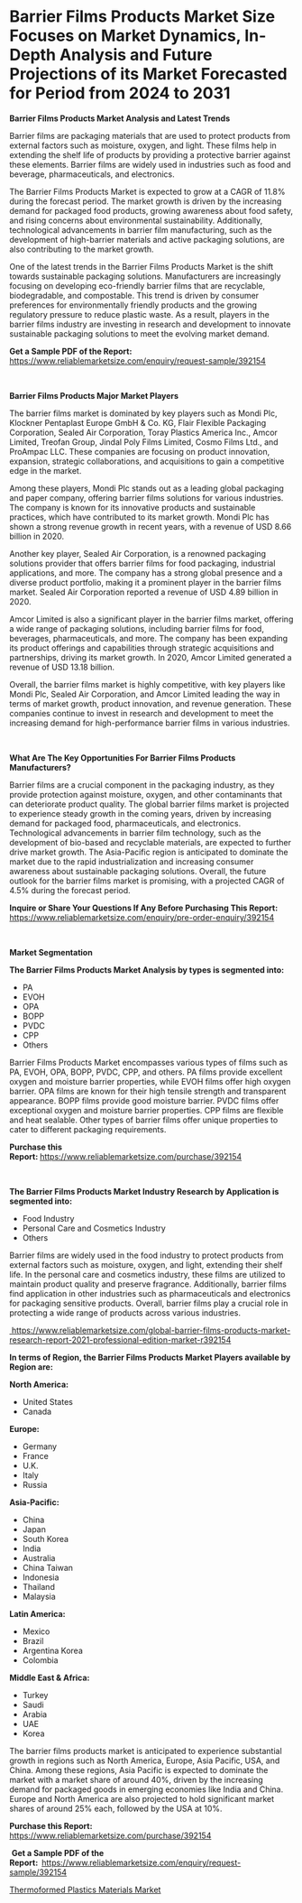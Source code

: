 <p><h1>Barrier Films Products Market Size Focuses on Market Dynamics, In-Depth Analysis and Future Projections of its Market Forecasted for Period from 2024 to 2031</h1></p><p><strong>Barrier Films Products Market Analysis and Latest Trends</strong></p>
<p><p>Barrier films are packaging materials that are used to protect products from external factors such as moisture, oxygen, and light. These films help in extending the shelf life of products by providing a protective barrier against these elements. Barrier films are widely used in industries such as food and beverage, pharmaceuticals, and electronics.</p><p>The Barrier Films Products Market is expected to grow at a CAGR of 11.8% during the forecast period. The market growth is driven by the increasing demand for packaged food products, growing awareness about food safety, and rising concerns about environmental sustainability. Additionally, technological advancements in barrier film manufacturing, such as the development of high-barrier materials and active packaging solutions, are also contributing to the market growth.</p><p>One of the latest trends in the Barrier Films Products Market is the shift towards sustainable packaging solutions. Manufacturers are increasingly focusing on developing eco-friendly barrier films that are recyclable, biodegradable, and compostable. This trend is driven by consumer preferences for environmentally friendly products and the growing regulatory pressure to reduce plastic waste. As a result, players in the barrier films industry are investing in research and development to innovate sustainable packaging solutions to meet the evolving market demand.</p></p>
<p><strong>Get a Sample PDF of the Report:&nbsp;</strong> <a href="https://www.reliablemarketsize.com/enquiry/request-sample/392154">https://www.reliablemarketsize.com/enquiry/request-sample/392154</a></p>
<p>&nbsp;</p>
<p><strong>Barrier Films Products Major Market Players</strong></p>
<p><p>The barrier films market is dominated by key players such as Mondi Plc, Klockner Pentaplast Europe GmbH & Co. KG, Flair Flexible Packaging Corporation, Sealed Air Corporation, Toray Plastics America Inc., Amcor Limited, Treofan Group, Jindal Poly Films Limited, Cosmo Films Ltd., and ProAmpac LLC. These companies are focusing on product innovation, expansion, strategic collaborations, and acquisitions to gain a competitive edge in the market.</p><p>Among these players, Mondi Plc stands out as a leading global packaging and paper company, offering barrier films solutions for various industries. The company is known for its innovative products and sustainable practices, which have contributed to its market growth. Mondi Plc has shown a strong revenue growth in recent years, with a revenue of USD 8.66 billion in 2020.</p><p>Another key player, Sealed Air Corporation, is a renowned packaging solutions provider that offers barrier films for food packaging, industrial applications, and more. The company has a strong global presence and a diverse product portfolio, making it a prominent player in the barrier films market. Sealed Air Corporation reported a revenue of USD 4.89 billion in 2020.</p><p>Amcor Limited is also a significant player in the barrier films market, offering a wide range of packaging solutions, including barrier films for food, beverages, pharmaceuticals, and more. The company has been expanding its product offerings and capabilities through strategic acquisitions and partnerships, driving its market growth. In 2020, Amcor Limited generated a revenue of USD 13.18 billion.</p><p>Overall, the barrier films market is highly competitive, with key players like Mondi Plc, Sealed Air Corporation, and Amcor Limited leading the way in terms of market growth, product innovation, and revenue generation. These companies continue to invest in research and development to meet the increasing demand for high-performance barrier films in various industries.</p></p>
<p>&nbsp;</p>
<p><strong>What Are The Key Opportunities For Barrier Films Products Manufacturers?</strong></p>
<p><p>Barrier films are a crucial component in the packaging industry, as they provide protection against moisture, oxygen, and other contaminants that can deteriorate product quality. The global barrier films market is projected to experience steady growth in the coming years, driven by increasing demand for packaged food, pharmaceuticals, and electronics. Technological advancements in barrier film technology, such as the development of bio-based and recyclable materials, are expected to further drive market growth. The Asia-Pacific region is anticipated to dominate the market due to the rapid industrialization and increasing consumer awareness about sustainable packaging solutions. Overall, the future outlook for the barrier films market is promising, with a projected CAGR of 4.5% during the forecast period.</p></p>
<p><strong>Inquire or Share Your Questions If Any Before Purchasing This Report:</strong> <a href="https://www.reliablemarketsize.com/enquiry/pre-order-enquiry/392154">https://www.reliablemarketsize.com/enquiry/pre-order-enquiry/392154</a></p>
<p>&nbsp;</p>
<p><strong>Market Segmentation</strong></p>
<p><strong>The Barrier Films Products Market Analysis by types is segmented into:</strong></p>
<p><ul><li>PA</li><li>EVOH</li><li>OPA</li><li>BOPP</li><li>PVDC</li><li>CPP</li><li>Others</li></ul></p>
<p><p>Barrier Films Products Market encompasses various types of films such as PA, EVOH, OPA, BOPP, PVDC, CPP, and others. PA films provide excellent oxygen and moisture barrier properties, while EVOH films offer high oxygen barrier. OPA films are known for their high tensile strength and transparent appearance. BOPP films provide good moisture barrier. PVDC films offer exceptional oxygen and moisture barrier properties. CPP films are flexible and heat sealable. Other types of barrier films offer unique properties to cater to different packaging requirements.</p></p>
<p><strong>Purchase this Report:&nbsp;</strong><a href="https://www.reliablemarketsize.com/purchase/392154">https://www.reliablemarketsize.com/purchase/392154</a></p>
<p>&nbsp;</p>
<p><strong>The Barrier Films Products Market Industry Research by Application is segmented into:</strong></p>
<p><ul><li>Food Industry</li><li>Personal Care and Cosmetics Industry</li><li>Others</li></ul></p>
<p><p>Barrier films are widely used in the food industry to protect products from external factors such as moisture, oxygen, and light, extending their shelf life. In the personal care and cosmetics industry, these films are utilized to maintain product quality and preserve fragrance. Additionally, barrier films find application in other industries such as pharmaceuticals and electronics for packaging sensitive products. Overall, barrier films play a crucial role in protecting a wide range of products across various industries.</p></p>
<p><a href="https://www.reliablemarketsize.com/global-barrier-films-products-market-research-report-2021-professional-edition-market-r392154">&nbsp;https://www.reliablemarketsize.com/global-barrier-films-products-market-research-report-2021-professional-edition-market-r392154</a></p>
<p><strong>In terms of Region, the Barrier Films Products Market Players available by Region are:</strong></p>
<p>
    <p> <strong> North America: </strong>
        <ul>
            <li>United States</li>
            <li>Canada</li>
        </ul>
        </p> 
    <p> <strong> Europe: </strong>
        <ul>
            <li>Germany</li>
            <li>France</li>
            <li>U.K.</li>
            <li>Italy</li>
            <li>Russia</li>
        </ul>
        </p> 
    <p> <strong> Asia-Pacific: </strong>
        <ul>
            <li>China</li>
            <li>Japan</li>
            <li>South Korea</li>
            <li>India</li>
            <li>Australia</li>
            <li>China Taiwan</li>
            <li>Indonesia</li>
            <li>Thailand</li>
            <li>Malaysia</li>
        </ul>
        </p> 
    <p> <strong> Latin America: </strong>
        <ul>
            <li>Mexico</li>
            <li>Brazil</li>
            <li>Argentina Korea</li>
            <li>Colombia</li>
        </ul>
        </p> 
    <p> <strong> Middle East & Africa: </strong>
        <ul>
            <li>Turkey</li>
            <li>Saudi</li>
            <li>Arabia</li>
            <li>UAE</li>
            <li>Korea</li>
        </ul>
    </p>
    </p>
<p><p>The barrier films products market is anticipated to experience substantial growth in regions such as North America, Europe, Asia Pacific, USA, and China. Among these regions, Asia Pacific is expected to dominate the market with a market share of around 40%, driven by the increasing demand for packaged goods in emerging economies like India and China. Europe and North America are also projected to hold significant market shares of around 25% each, followed by the USA at 10%.</p></p>
<p><strong>Purchase this Report: </strong><a href="https://www.reliablemarketsize.com/purchase/392154">https://www.reliablemarketsize.com/purchase/392154</a></p>
<p>&nbsp;<strong>Get a Sample PDF of the Report:&nbsp;&nbsp;</strong><a href="https://www.reliablemarketsize.com/enquiry/request-sample/392154">https://www.reliablemarketsize.com/enquiry/request-sample/392154</a></p>
<p><strong></strong></p>
<p><p><a href="https://medium.com/@ryan.wilson8778/global-thermoformed-plastics-materials-market-share-and-growth-opportunities-and-market-size-cbb195ea8f33">Thermoformed Plastics Materials Market</a></p></p>
